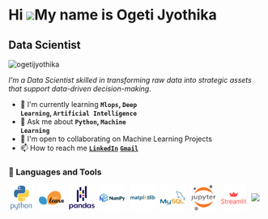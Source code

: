 Hi ![](https://user-images.githubusercontent.com/18350557/176309783-0785949b-9127-417c-8b55-ab5a4333674e.gif)My name is Ogeti Jyothika
======================================================================================================================================

Data Scientist
--------------
<p align="left"> <img src="https://komarev.com/ghpvc/?username=ogetijyothika&label=Profile%20views&color=0e75b6&style=flat" alt="ogetijyothika" /> </p>

<i>I'm a Data Scientist skilled in transforming raw data into strategic assets that support data-driven decision-making.</i>

* 🧠 I'm currently learning **<code>Mlops</code>, <code>Deep Learning</code>, <code>Artificial Intelligence</code>**
* 💬 Ask me about **<code>Python</code>, <code>Machine Learning</code>**
* 🤝 I'm open to collaborating on Machine Learning Projects
* 📫 How to reach me **<code><a href="https://www.linkedin.com/in/jyothikaogeti">LinkedIn</a></code>** **<code>[Gmail](mailto:ogetijyothika2002@gmail.com)</code>**

### 🧰 Languages and Tools
<div style="display: flex; flex-wrap: wrap; align-items: center;">
<img align="left" alt="Python" width="50px" style="padding-right:10px;" src="https://github.com/devicons/devicon/blob/v2.16.0/icons/python/python-original-wordmark.svg" />
<img align="left" alt="scikitlearn" width="50px" style="padding-right:10px;" src="https://github.com/devicons/devicon/blob/v2.16.0/icons/scikitlearn/scikitlearn-original.svg" />
<img align="left" alt="Pandas" width="50px" style="padding-right:10px;" src="https://github.com/devicons/devicon/blob/v2.16.0/icons/pandas/pandas-original-wordmark.svg" />
<img align="left" alt="Numpy" width="50px" style="padding-right:10px;" src="https://github.com/devicons/devicon/blob/v2.16.0/icons/numpy/numpy-original-wordmark.svg" />
<img align="left" alt="Matplotlib" width="50px" style="padding-right:10px;" src="https://github.com/devicons/devicon/blob/v2.16.0/icons/matplotlib/matplotlib-original-wordmark.svg" />
<img align="left" alt="MySQL" width="50px" style="padding-right:10px;" src="https://github.com/devicons/devicon/blob/v2.16.0/icons/mysql/mysql-original-wordmark.svg" />
<img align="left" alt="Jupyter" width="50px" style="padding-right:10px;" src="https://github.com/devicons/devicon/blob/v2.16.0/icons/jupyter/jupyter-original-wordmark.svg" />
<img align="left" alt="Streamlit" width="50px" style="padding-right:10px;" src="https://github.com/devicons/devicon/blob/v2.16.0/icons/streamlit/streamlit-plain-wordmark.svg" />
<br style="clear: both;" />
<br> 
  
<a href="http://www.github.com/ogetijyothika"><img src="https://github-readme-streak-stats.herokuapp.com/?user=ogetijyothika&stroke=000000&background=ffffff&ring=f97316&fire=f97316&currStreakNum=000000&currStreakLabel=f97316&sideNums=000000&sideLabels=000000&dates=000000&hide_border=true" /></a>
